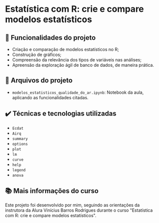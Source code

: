 # Estatística com R: crie e compare modelos estatísticos

## 🔨 Funcionalidades do projeto

- Criação e comparação de modelos estatísticos no R;
- Construção de gráficos;
- Compreensão da relevância dos tipos de variáveis nas análises;
- Apreensão da exploração ágil de banco de dados, de maneira prática.

## 📂 Arquivos do projeto

- `modelos_estatisticos_qualidade_do_ar.ipynb`: Notebook da aula, aplicando as funcionalidades citadas.

## ✔️ Técnicas e tecnologias utilizadas

- `Ecdat`
- `Airq`
- `summary`
- `options`
- `plot`
- `lm`
- `curve`
- `help`
- `legend`
- `anova`

## 📚 Mais informações do curso

Este projeto foi desenvolvido por mim, seguindo as orientações da instrutora da Alura Vinícius Barros Rodrigues durante o curso "Estatística com R: crie e compare modelos estatísticos".
